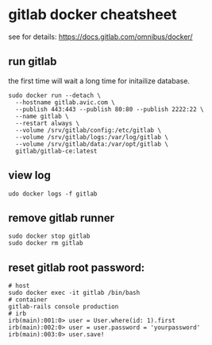 # gitlab docker cheatsheet

see for details: https://docs.gitlab.com/omnibus/docker/

## run gitlab

the first time will wait a long time for initailize database.

```shell
sudo docker run --detach \
  --hostname gitlab.avic.com \
  --publish 443:443 --publish 80:80 --publish 2222:22 \
  --name gitlab \
  --restart always \
  --volume /srv/gitlab/config:/etc/gitlab \
  --volume /srv/gitlab/logs:/var/log/gitlab \
  --volume /srv/gitlab/data:/var/opt/gitlab \
  gitlab/gitlab-ce:latest
```

## view log

```shell
udo docker logs -f gitlab
```

## remove gitlab runner

```shell
sudo docker stop gitlab
sudo docker rm gitlab
```

## reset gitlab root password:

```shell
# host
sudo docker exec -it gitlab /bin/bash
# container
gitlab-rails console production
# irb
irb(main):001:0> user = User.where(id: 1).first
irb(main):002:0> user = user.password = 'yourpassword'
irb(main):003:0> user.save!
```
